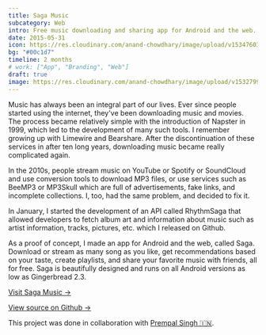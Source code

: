 ```yaml
---
title: Saga Music
subcategory: Web
intro: Free music downloading and sharing app for Android and the web. Over 100,000 downloads. Shut down in 2016.
date: 2015-05-31
icon: https://res.cloudinary.com/anand-chowdhary/image/upload/v1534760356/projects/saga-music/icon.png
bg: "#00c1d7"
timeline: 2 months
# work: ["App", "Branding", "Web"]
draft: true
image: https://res.cloudinary.com/anand-chowdhary/image/upload/v1532799285/portfolio/saga-music_2x.png
---
```


Music has always been an integral part of our lives. Ever since people started using the internet, they've been downloading music and movies. The process became relatively simple with the introduction of Napster in 1999, which led to the development of many such tools. I remember growing up with Limewire and Bearshare. After the discontinuation of these services in after ten long years, downloading music became really complicated again.

In the 2010s, people stream music on YouTube or Spotify or SoundCloud and use conversion tools to download MP3 files, or use services such as BeeMP3 or MP3Skull which are full of advertisements, fake links, and incomplete collections. I, too, had the same problem, and decided to fix it.

In January, I started the development of an API called RhythmSaga that allowed developers to fetch album art and information about music such as artist information, tracks, pictures, etc. which I released on Github.

As a proof of concept, I made an app for Android and the web, called Saga. Download or stream as many song as you like, get recommendations based on your taste, create playlists, and share your favorite music with friends, all for free. Saga is beautifully designed and runs on all Android versions as low as Gingerbread 2.3.

[Visit Saga Music &rarr;](https://anandchowdhary.github.io/saga-music)

[View source on Github &rarr;](https://github.com/AnandChowdhary/saga-android)

<div class="two-images">
	<div><img alt="" src="https://res.cloudinary.com/anand-chowdhary/image/upload/v1534760356/projects/saga-music/2.jpg"></div>
	<div><img alt="" src="https://res.cloudinary.com/anand-chowdhary/image/upload/v1534760356/projects/saga-music/1.jpg"></div>
</div>
<div class="two-images">
	<div><img alt="" src="https://res.cloudinary.com/anand-chowdhary/image/upload/v1534760356/projects/saga-music/4.jpg"></div>
	<div><img alt="" src="https://res.cloudinary.com/anand-chowdhary/image/upload/v1534760356/projects/saga-music/3.jpg"></div>
</div>
<div class="two-images">
	<div><img alt="" src="https://res.cloudinary.com/anand-chowdhary/image/upload/v1534760356/projects/saga-music/5.jpg"></div>
	<div><img alt="" src="https://res.cloudinary.com/anand-chowdhary/image/upload/v1534760356/projects/saga-music/6.jpg"></div>
</div>
<div class="three-images">
	<div><img alt="" src="https://res.cloudinary.com/anand-chowdhary/image/upload/v1534760356/projects/saga-music/7.jpg"></div>
	<div><img alt="" src="https://res.cloudinary.com/anand-chowdhary/image/upload/v1534760356/projects/saga-music/8.png"></div>
	<div><img alt="" src="https://res.cloudinary.com/anand-chowdhary/image/upload/v1534760356/projects/saga-music/9.png"></div>
</div>

<footer>This project was done in collaboration with <a href="https://github.com/prempalsingh">Prempal Singh 🇮🇳</a>.</footer>
